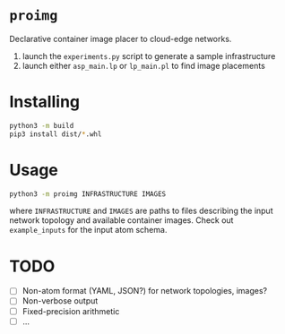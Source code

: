# `proimg`
Declarative container image placer to cloud-edge networks.

1. launch the `experiments.py` script to generate a sample infrastructure
2. launch either `asp_main.lp` or `lp_main.pl` to find image placements

# Installing
```bash
python3 -m build
pip3 install dist/*.whl
```

# Usage
```bash
python3 -m proimg INFRASTRUCTURE IMAGES
```

where `INFRASTRUCTURE` and `IMAGES` are paths to files describing the input network topology and available container images. Check out `example_inputs` for the input atom schema.

# TODO

- [ ] Non-atom format (YAML, JSON?) for network topologies, images?
- [ ] Non-verbose output
- [ ] Fixed-precision arithmetic 
- [ ] ... 
